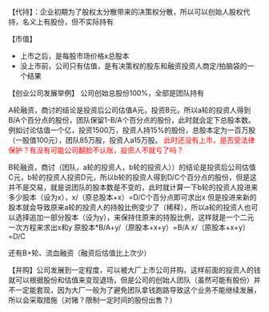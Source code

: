 【代持】：企业初期为了股权太分散带来的决策权分散，所以可以创始人股权代持，名义上有股份，但不实际持有

【市值】
- 上市之后，是每股市场价格x总股本
- 没上市前，公司只有估值，是有决策权的股东和融资投资人商定/拍脑袋的一个结果

【创业公司发展举例】
公司创始总股份100%，全部是团队持有

A轮融资，商讨的结论是投资后公司估值A元，投资B元，所以a轮的投资人得到B/A个百分点的股份，团队保留1-B/A个百分点的股份，此时就会定下总股本数。
例如讨论估值一个亿，投资1500万，投资人持15%的股份，总股本定为一百万股（一股值100元），团队85万股，投资人a15万股。
<font color=red>此时还没有上市，是否受法律保护？有没有可能公司翻脸不认账，投资人不就亏了吗？</font>

B轮融资，商讨（团队，a轮的投资人，b轮的投资人））的结论是投资后公司估值C元，b轮的投资人投资D元，所以b轮的投资人得到D/C个百分点的股份，但是这并不是交易，就是说团队的股本数是不变的，此时就计算一下b轮的投资人投进来多少股本（设为x），x/（原总股本+x）=D/C个百分点即可求出x
但是投进来新的股本就会导致原来a轮的投资人的持股比例变少了（稀释），所以a轮的投资人也可以选择追加一部分股本（设为y），来保持住原来的持股比例，这样就是一个二元一次方程来求出x和y
原股本*B/A+y/（原股本+x+y）=B/A
x/（原股本+x+y）=D/C

还有B+轮、流血融资（融资后估值比上次少）

【并购】公司发展到一定程度，可以被大厂上市公司并购，这样前面的投资人的钱就可以根据股份和估值来变现退场，但是公司的创始人团队（虽然可能有股份）并不一定能套现，因为大厂一般为了避免团队拿钱跑路导致这个业务不能继续发展，所以会采取措施（对赌？限制一定时间的股份出售？）